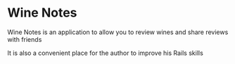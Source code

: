 # Wine Notes
Wine Notes is an application to allow you to review wines and share reviews with friends

It is also a convenient place for the author to improve his Rails skills
